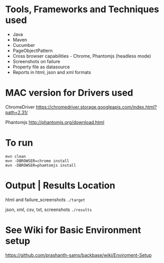 Tools, Frameworks and Techniques used
=============

- Java
- Maven
- Cucumber
- PageObjectPattern
- Cross browser capabilities - Chrome, Phantomjs (headless mode)
- Screenshots on failure
- Property file as datasource
- Reports in html, json and xml formats 

MAC version for Drivers used
=============

ChromeDriver 
https://chromedriver.storage.googleapis.com/index.html?path=2.31/

Phantomjs
http://phantomjs.org/download.html


To run
=============

    mvn clean
    mvn -DBROWSER=chrome install
    mvn -DBROWSER=phamtomjs install


Output | Results Location 
=============

html and failure_screenshots
`./target`

json, xml, csv, txt, screenshots
`./results`

See Wiki for Basic Environment setup
=============

https://github.com/prashanth-sams/backbase/wiki/Enviroment-Setup
